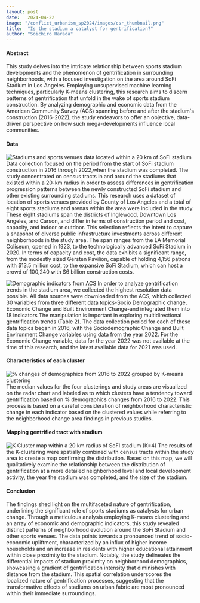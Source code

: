 ```yaml
---
layout: post
date:   2024-04-22
image: "/conflict_urbanism_sp2024/images/csr_thumbnail.png"
title:  "Is the stadium a catalyst for gentrification?"
author: "Soichiro Harada"
---
```


#### Abstract 
This study delves into the intricate relationship between sports stadium developments and the phenomenon of gentrification in surrounding neighborhoods, with a focused investigation on the area around SoFi Stadium in Los Angeles. Employing unsupervised machine learning techniques, particularly K-means clustering, this research aims to discern patterns of gentrification that unfold in the wake of sports stadium construction. By analyzing demographic and economic data from the American Community Survey (ACS) spanning before and after the stadium's construction (2016-2022), the study endeavors to offer an objective, data-driven perspective on how such mega-developments influence local communities.

#### Data
![Stadiums and sports venues data located within a 20 km of SoFi stadium](/conflict_urbanism_sp2024/images/LA_Stadium/research_map.jpg)
Data collection focused on the period from the start of SoFi stadium construction in 2016 through 2022,when the stadium was completed. The study concentrated on census tracts in and around the stadiums that existed within a 20-km radius in order to assess differences in gentrification progression patterns between the newly constructed SoFi stadium and other existing surrounding stadiums. This research uses a dataset of location of sports venues provided by County of Los Angeles and a total of eight sports stadiums and arenas within the area were included in the study. These eight stadiums span the districts of Inglewood, Downtown Los Angeles, and Carson, and differ in terms of construction period and cost, capacity, and indoor or outdoor. This selection reflects the intent to capture a snapshot of diverse public infrastructure investments across different neighborhoods in the study area. The span
ranges from the LA Memorial Coliseum, opened in 1923, to the technologically advanced SoFi Stadium in 2020. In terms of capacity and cost, the data exhibits a significant range, from the modestly sized Gersten Pavilion, capable of holding 4,156 patrons with $13.5 million cost, to the expansive SoFi Stadium, which can host a crowd of 100,240 with $6 billion construction costs.

![Demographic indicators from ACS ](/conflict_urbanism_sp2024/images/LA_Stadium/indicator.jpg)
In order to analyze gentrification trends in the stadium area, we collected the highest resolution data possible. All data sources were downloaded from the ACS, which collected 30 variables from three different data topics-Socio Demographic change, Economic Change and Built Environment Change-and integrated them into 18 indicators The manipulation is important in exploring multidirectional gentrification trends (Table 2). The data collection period for each of these data topics began in 2016, with the Sociodemographic Change and Built Environment Change variables using data from the year 2022. For the Economic Change variable, data for the year 2022 was not available at the time of this research, and the latest available data for 2021 was used.

#### Characteristics of each cluster
![% changes of demographics from 2016 to 2022 grouped by K-means clustering ](/conflict_urbanism_sp2024/images/sample_image.png)
The median values for the four clusterings and study areas are visualized on the radar chart and labeled as to which clusters have a tendency toward gentrification based on % demographics changes from 2016 to 2022. This process is based on a careful consideration of neighborhood characteristic change in each indicator based on the clustered values while referring to the neighborhood change area findings in previous studies.

#### Mapping gentrified tract with stadium
![K Cluster map within a 20 km radius of SoFI stadium (K=4)](/conflict_urbanism_sp2024/images/LA_Stadium/K-rader_chart.jpg)
The results of the K-clustering were spatially combined with census tracts within the study area to create a map confirming the distribution. Based on this map, we will qualitatively examine the relationship between the distribution of gentrification at a more detailed neighborhood level and local development activity, the year the stadium was completed, and the size of the stadium.

#### Conclusion
The findings shed light on the multifaceted nature of gentrification, underlining the significant role of sports stadiums as catalysts for urban change. Through a meticulous analysis employing K-means clustering and an array of economic and demographic indicators, this study revealed distinct patterns of neighborhood evolution around the SoFi Stadium and other sports venues. The data points towards a pronounced trend of socio-economic upliftment, characterized by an influx of higher income households and an increase in residents with higher educational attainment within close proximity to the stadium. 
Notably, the study delineates the differential impacts of stadium proximity on neighborhood demographics, showcasing a gradient of gentrification intensity that diminishes with distance from the stadium. This spatial correlation underscores the localized nature of gentrification processes, suggesting that the transformative effects of stadiums on urban fabric are most pronounced within their immediate surroundings.